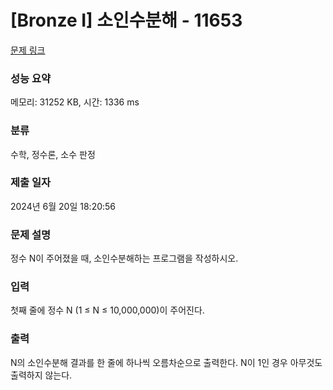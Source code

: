 # [Bronze I] 소인수분해 - 11653 

[문제 링크](https://www.acmicpc.net/problem/11653) 

### 성능 요약

메모리: 31252 KB, 시간: 1336 ms

### 분류

수학, 정수론, 소수 판정

### 제출 일자

2024년 6월 20일 18:20:56

### 문제 설명

<p>정수 N이 주어졌을 때, 소인수분해하는 프로그램을 작성하시오.</p>

### 입력 

 <p>첫째 줄에 정수 N (1 ≤ N ≤ 10,000,000)이 주어진다.</p>

### 출력 

 <p>N의 소인수분해 결과를 한 줄에 하나씩 오름차순으로 출력한다. N이 1인 경우 아무것도 출력하지 않는다.</p>

